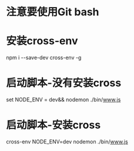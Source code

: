 # 注意要使用Git bash
# 安装cross-env
npm i --save-dev cross-env -g
# 启动脚本-没有安装cross
set NODE_ENV = dev&& nodemon ./bin/www.js
# 启动脚本-安装cross
cross-env NODE_ENV=dev nodemon ./bin/www.js